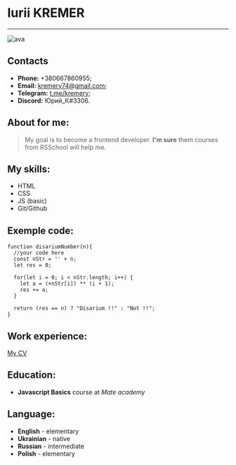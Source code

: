 # Iurii KREMER
***
![ava](https://camo.githubusercontent.com/6810794eacecb62ea3492d1e1e1b19fc5fa1dac2ae524b866bc72aeea26198eb/68747470733a2f2f302e67726176617461722e636f6d2f6176617461722f37373637396163343633373662326239343961363962353037643466636537393f643d68747470732533412532462532466769746875622e6769746875626173736574732e636f6d253246696d6167657325324667726176617461727325324667726176617461722d757365722d3432302e706e6726723d6726733d313430)  

## Contacts
* __Phone:__ +380667860955;
* __Email:__ kremery74@gmail.com;
* __Telegram:__ [t.me/kremery](https://t.me/kremery);
* __Discord:__ Юрий_К#3306.
## About for me:
>My goal is to become a frontend developer. **I'm sure** them courses from RSSchool will help me.  

## My skills:
* HTML
* CSS
* JS (basic)
* Git/Github
## Exemple code:
```
function disariumNumber(n){
  //your code here
  const nStr = '' + n;
  let res = 0;

  for(let i = 0; i < nStr.length; i++) {
    let a = (+nStr[i]) ** (i + 1);
    res += a;
  }

  return (res == n) ? "Disarium !!" : "Not !!";
}
```
## Work experience:
[My CV](https://kremery.github.io/rsschool-cv/cv)
## Education:
* __Javascript Basics__ course at *Mate academy*
## Language:
* __English__ - elementary
* __Ukrainian__ - native
* __Russian__ - intermediate
* __Polish__ - elementary